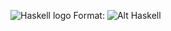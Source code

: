 ![Haskell logo](http://cdn.usefulstuff.io/2016/03/haskell-logo.jpg)
Format: ![Alt Haskell](http://cdn.usefulstuff.io/2016/03/haskell-logo.jpg)
